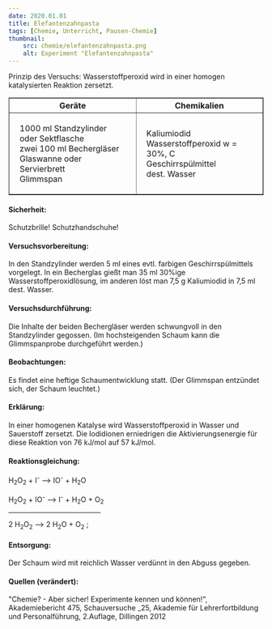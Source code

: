 ```yaml
---
date: 2020.01.01
title: Elefantenzahnpasta
tags: [Chemie, Unterricht, Pausen-Chemie]
thumbnail: 
    src: chemie/elefantenzahnpasta.png
    alt: Experiment "Elefantenzahnpasta"
---
```


<youtube watch="NUSHtvpYNdw"></youtube> 
    
Prinzip des Versuchs: Wasserstoffperoxid wird in einer homogen
katalysierten Reaktion zersetzt.

<table border="1" style="width:100%">
    <tr>
        <th style="width:50%">Geräte</th>
        <th style="width:50%">Chemikalien</th>
    </tr>
    <tr>
        <td style="padding:20px">
            1000 ml Standzylinder oder Sektflasche<br />
            zwei 100 ml Bechergläser<br />
            Glaswanne oder Servierbrett<br />
            Glimmspan
        </td>
        <td style="padding:20px">
            Kaliumiodid<br />
            Wasserstoffperoxid w = 30%, C<br />
            Geschirrspülmittel<br />
            dest. Wasser
        </td>
    </tr>
</table>

<h4>Sicherheit:</h4>

Schutzbrille! Schutzhandschuhe!

<h4>Versuchsvorbereitung:</h4>

In den Standzylinder werden 5 ml eines evtl. farbigen
Geschirrspülmittels vorgelegt.  In ein Becherglas gießt man 35 ml
30%ige Wasserstoffperoxidlösung, im anderen löst man 7,5 g Kaliumiodid
in 7,5 ml dest. Wasser.

<h4>Versuchsdurchführung:</h4>

Die Inhalte der beiden Bechergläser werden schwungvoll in den
Standzylinder gegossen.  (Im hochsteigenden Schaum kann die
Glimmspanprobe durchgeführt werden.)

<h4>Beobachtungen:</h4>
Es findet eine heftige Schaumentwicklung statt.  (Der Glimmspan
entzündet sich, der Schaum leuchtet.)


<h4>Erklärung:</h4>
In einer homogenen Katalyse wird Wasserstoffperoxid in Wasser und
Sauerstoff zersetzt.  Die Iodidionen erniedrigen die
Aktivierungsenergie für diese Reaktion von 76 kJ/mol auf 57 kJ/mol.

<h4>Reaktionsgleichung:</h4>

H<sub>2</sub>O<sub>2</sub> + I<sup>-</sup> ⟶ IO<sup>-</sup> + H<sub>2</sub>O

H<sub>2</sub>O<sub>2</sub> + IO<sup>-</sup> ⟶ I<sup>-</sup> + H<sub>2</sub>O + O<sub>2</sub> 
<hr style="width:13em;height:1px;margin-left:0px;text-align:left" />
2 H<sub>2</sub>O<sub>2</sub> ⟶ 2 H<sub>2</sub>O + O<sub>2</sub> ;

<h4>Entsorgung:</h4>
Der Schaum wird mit reichlich Wasser verdünnt in den Abguss gegeben.

<h4>Quellen (verändert):</h4>
"Chemie? - Aber sicher! Experimente kennen und können!", Akademiebericht 475,               
Schauversuche _25, Akademie für Lehrerfortbildung und Personalführung, 2.Auflage, Dillingen 2012
